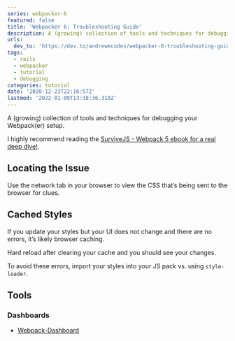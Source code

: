```yaml
---
series: webpacker-6
featured: false
title: 'Webpacker 6: Troubleshooting Guide'
description: A (growing) collection of tools and techniques for debugging your Webpack(er) setup.   I highly recom...
urls:
  dev_to: 'https://dev.to/andrewmcodes/webpacker-6-troubleshooting-guide-pdl'
tags:
  - rails
  - webpacker
  - tutorial
  - debugging
categories: tutorial
date: '2020-12-23T22:16:57Z'
lastmod: '2022-01-09T13:38:36.310Z'
---
```


A (growing) collection of tools and techniques for debugging your Webpack(er) setup.

I highly recommend reading the [SurviveJS - Webpack 5 ebook for a real deep dive!][2].

## Locating the Issue

Use the network tab in your browser to view the CSS that’s being sent to the browser for clues.

## Cached Styles

If you update your styles but your UI does not change and there are no errors, it’s likely browser caching.

Hard reload after clearing your cache and you should see your changes.

To avoid these errors, import your styles into your JS pack vs. using `style-loader`.

## Tools

### Dashboards

- [Webpack-Dashboard][1]

[1]: https://github.com/FormidableLabs/webpack-dashboard "Webpack-Dashboard"
[2]: https://survivejs.com/webpack/foreword/ "SurviveJS - Webpack 5 ebook for a real deep dive!"
